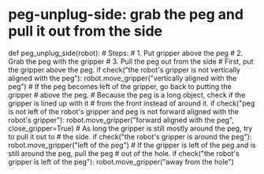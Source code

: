 # peg-unplug-side: grab the peg and pull it out from the side
def peg_unplug_side(robot):
    # Steps:
    #  1. Put gripper above the peg
    #  2. Grab the peg with the gripper
    #  3. Pull the peg out from the side
    # First, put the gripper above the peg.
    if check("the robot's gripper is not vertically aligned with the peg"):
        robot.move_gripper("vertically aligned with the peg")
    # If the peg becomes left of the gripper, go back to putting the gripper
    # above the peg.
    # Because the peg is a long object, check if the gripper is lined up with it
    # from the front instead of around it.
    if check("peg is not left of the robot's gripper and peg is not forward aligned with the robot's gripper"):
        robot.move_gripper("forward aligned with the peg", close_gripper=True)
    # As long the gripper is still mostly around the peg, try to pull it out to
    # the side.
    if check("the robot's gripper is around the peg"):
        robot.move_gripper("left of the peg")
    # If the gripper is left of the peg and is still around the peg, pull the peg
    # out of the hole.
    if check("the robot's gripper is left of the peg"):
        robot.move_gripper("away from the hole")